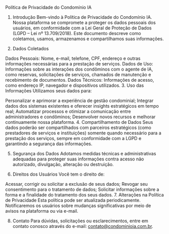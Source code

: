 Política de Privacidade do Condomínio IA
1. Introdução
Bem-vindo à Política de Privacidade do Condomínio IA. Nossa plataforma se compromete a proteger os dados pessoais dos usuários, em conformidade com a Lei Geral de Proteção de Dados (LGPD – Lei nº 13.709/2018). Este documento descreve como coletamos, usamos, armazenamos e compartilhamos suas informações.

2. Dados Coletados

Dados Pessoais: Nome, e-mail, telefone, CPF, endereço e outras informações necessárias para a prestação de serviços.
Dados de Uso: Informações sobre as interações dos condôminos com o agente de IA, como reservas, solicitações de serviços, chamados de manutenção e recebimento de documentos.
Dados Técnicos: Informações de acesso, como endereço IP, navegador e dispositivos utilizados.
3. Uso das Informações
Utilizamos seus dados para:

Personalizar e aprimorar a experiência de gestão condominial;
Integrar dados dos sistemas existentes e oferecer insights estratégicos em tempo real;
Automatizar processos e otimizar a comunicação entre administradores e condôminos;
Desenvolver novos recursos e melhorar continuamente nossa plataforma.
4. Compartilhamento de Dados
Seus dados poderão ser compartilhados com parceiros estratégicos (como prestadores de serviços e instituições) somente quando necessário para a prestação dos serviços, sempre em conformidade com a LGPD e garantindo a segurança das informações.

5. Segurança dos Dados
Adotamos medidas técnicas e administrativas adequadas para proteger suas informações contra acesso não autorizado, divulgação, alteração ou destruição.

6. Direitos dos Usuários
Você tem o direito de:

Acessar, corrigir ou solicitar a exclusão de seus dados;
Revogar seu consentimento para o tratamento de dados;
Solicitar informações sobre a forma e a finalidade do tratamento dos seus dados.
7. Alterações na Política de Privacidade
Esta política pode ser atualizada periodicamente. Notificaremos os usuários sobre mudanças significativas por meio de avisos na plataforma ou via e-mail.

8. Contato
Para dúvidas, solicitações ou esclarecimentos, entre em contato conosco através do e-mail: contato@condominioia.com.br.